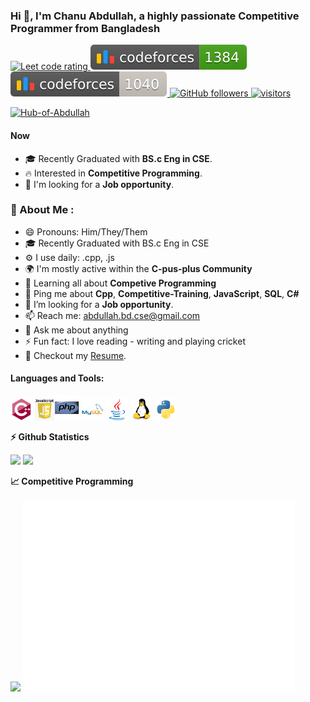 ### Hi 👋, I'm Chanu Abdullah, a highly passionate Competitive Programmer from Bangladesh

<p align="left">
  <a href="https://leetcode.com/Abdullah-Hub/">
    <img src="https://cp-logo.vercel.app/leetcode/Abdullah-Hub" alt="Leet code rating" />
  </a>
  
  <a href="https://github.com/Hub-of-Abdullah/cf-stats">
  <img src="https://raw.githubusercontent.com/Hub-of-Abdullah/cf-stats/main/output/max_rating.svg" />
  <img src="https://raw.githubusercontent.com/Hub-of-Abdullah/cf-stats/main/output/rating.svg" />
  </a>
  <a href="https://github.com/Hub-of-Abdullah?tab=followers">
    <img alt="GitHub followers" src="https://img.shields.io/github/followers/Hub-of-Abdullah?color=green&logo=github">
  </a>
  <a href="https://github.com/Hub-of-Abdullah/">
    <img src="https://komarev.com/ghpvc/?username=Hub-of-Abdullah" alt="visitors" />
  </a>

<p align="left"> <a href="https://github.com/ryo-ma/github-profile-trophy"><img src="https://github-profile-trophy.vercel.app/?username=Hub-of-Abdullah" theme="dark" alt="Hub-of-Abdullah" /></a> </p>

#### Now

- 🎓 Recently Graduated with **BS.c Eng in CSE**.
- :fire: Interested in **Competitive Programming**.
- :calendar: I'm looking for a **Job opportunity**.


### 💫 About Me :
- 😄 Pronouns: Him/They/Them
- 🎓 Recently Graduated with BS.c Eng in CSE
- ⚙️ I use daily: .cpp, .js
- 🌍 I'm mostly active within the **C-pus-plus Community**
- 🌱 Learning all about **Competive Programming**
- 💬 Ping me about **Cpp**, **Competitive-Training**, **JavaScript**, **SQL**, **C#**
- 🤔 I’m looking for a **Job opportunity**.
- 📫 Reach me: abdullah.bd.cse@gmail.com
- 💬 Ask me about anything
- ⚡ Fun fact: I love reading - writing and playing cricket
- 📝 Checkout my [Resume](files/resume.pdf).

#### Languages and Tools:

<img height="35" src="img/cpp.svg" alt="cpp"> <img height="35" src="img/js.png" alt="js"><img height="40" src="img/php.svg" alt="php"> <img height="35" src="img/mysql.svg" alt="sql"> <img height="35" src="img/java.svg" alt="java"> <img height="35" src="img/linux.svg" alt="linux"> <img height="35" src="img/py.svg" alt="py">

<b>⚡ Github Statistics </b>

<p float="left">
<img height="180em" src="https://github-readme-stats.vercel.app/api?username=Hub-of-Abdullah&show_icons=true&hide_border=true&&count_private=true&include_all_commits=true" /> 
<img height="180em" src="https://github-readme-stats.vercel.app/api/top-langs/?username=Hub-of-Abdullah&show_icons=true&hide_border=true&layout=compact&langs_count=8"/>
</p>

<b>&#128200; Competitive Programming</b>

<p float="left">
<img height="298em" src="https://leetcard.jacoblin.cool/Abdullah-Hub?theme=light&font=Karma&ext=contest" />
<img height="308em" src="https://raw.githubusercontent.com/Hub-of-Abdullah/cf-stats/main/output/light_card.svg" />
</p>


